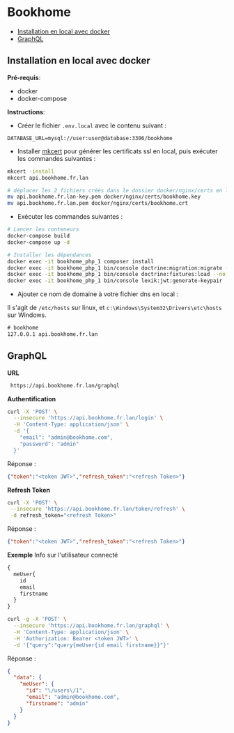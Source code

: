 Bookhome
=======

- [Installation en local avec docker](#installation-en-local-avec-docker)
- [GraphQL](#graphql)

Installation en local avec docker
---------------------------------

**Pré-requis**:

- docker
- docker-compose

**Instructions**:
- Créer le fichier `.env.local` avec le contenu suivant :

```dotenv
DATABASE_URL=mysql://user:user@database:3306/bookhome
```

- Installer [mkcert](https://github.com/FiloSottile/mkcert#installation) pour générer les certificats ssl en local, puis exécuter les commandes suivantes :

```bash
mkcert -install
mkcert api.bookhome.fr.lan

# déplacer les 2 fichiers créés dans le dossier docker/nginx/certs en les renommant
mv api.bookhome.fr.lan-key.pem docker/nginx/certs/bookhome.key
mv api.bookhome.fr.lan.pem docker/nginx/certs/bookhome.crt
```
- Exécuter les commandes suivantes :

```bash
# Lancer les conteneurs
docker-compose build
docker-compose up -d

# Installer les dépendances
docker exec -it bookhome_php_1 composer install
docker exec -it bookhome_php_1 bin/console doctrine:migration:migrate --no-interaction
docker exec -it bookhome_php_1 bin/console doctrine:fixtures:load --no-interaction
docker exec -it bookhome_php_1 bin/console lexik:jwt:generate-keypair
```

- Ajouter ce nom de domaine à votre fichier dns en local :

Il s'agit de `/etc/hosts` sur linux, et `c:\Windows\System32\Drivers\etc\hosts` sur Windows.

```txt
# bookhome
127.0.0.1 api.bookhome.fr.lan
```

GraphQL
---------------------------------
**URL**
```txt
 https://api.bookhome.fr.lan/graphql
```

**Authentification**
```bash
curl -X 'POST' \
  --insecure 'https://api.bookhome.fr.lan/login' \
  -H 'Content-Type: application/json' \
  -d '{
    "email": "admin@bookhome.com",
    "password": "admin"
  }'
```

Réponse :
```json
{"token":"<token JWT>","refresh_token":"<refresh Token>"}
```

**Refresh Token**
```bash
curl -X 'POST' \
 --insecure 'https://api.bookhome.fr.lan/token/refresh' \
 -d refresh_token="<refresh Token>"
```

Réponse :
```json
{"token":"<token JWT>","refresh_token":"<refresh Token>"}
```

**Exemple**
 Info sur l'utilisateur connecté
```graphql
{
  meUser{
    id
    email
    firstname
  }
}
```
```bash
curl -g -X 'POST' \
  --insecure 'https://api.bookhome.fr.lan/graphql' \
  -H 'Content-Type: application/json' \
  -H 'Authorization: Bearer <token JWT>' \
  -d '{"query":"query{meUser{id email firstname}}"}'
```

Réponse :
```json
{
  "data": {
    "meUser": {
      "id": "\/users\/1",
      "email": "admin@bookhome.com",
      "firstname": "admin"
    }
  }
}
```